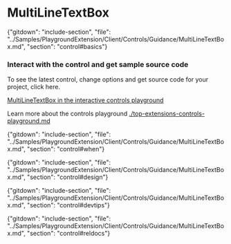 ﻿# MultiLineTextBox

{"gitdown": "include-section", "file": "../Samples/PlaygroundExtension/Client/Controls/Guidance/MultiLineTextBox.md", "section": "control#basics"}

<!-- TODO get an IMAGE to embed here -->

### Interact with the control and get sample source code
To see the latest control, change options and get source code for your project, click here.

<a href="https://ms.portal.azure.com/?Microsoft_Azure_Playground=true#blade/Microsoft_Azure_Playground/ControlsIndexBlade/MultiLineTextBoxPlayground" target="_blank">MultiLineTextBox in the interactive controls playground</a>

Learn more about the controls playground [./top-extensions-controls-playground.md](./top-extensions-controls-playground.md)


<!-- TODO get an SAMPLE CODE to embed here -->

{"gitdown": "include-section", "file": "../Samples/PlaygroundExtension/Client/Controls/Guidance/MultiLineTextBox.md", "section": "control#when"}

{"gitdown": "include-section", "file": "../Samples/PlaygroundExtension/Client/Controls/Guidance/MultiLineTextBox.md", "section": "control#design"}

{"gitdown": "include-section", "file": "../Samples/PlaygroundExtension/Client/Controls/Guidance/MultiLineTextBox.md", "section": "control#devtips"}

{"gitdown": "include-section", "file": "../Samples/PlaygroundExtension/Client/Controls/Guidance/MultiLineTextBox.md", "section": "control#reldocs"}

